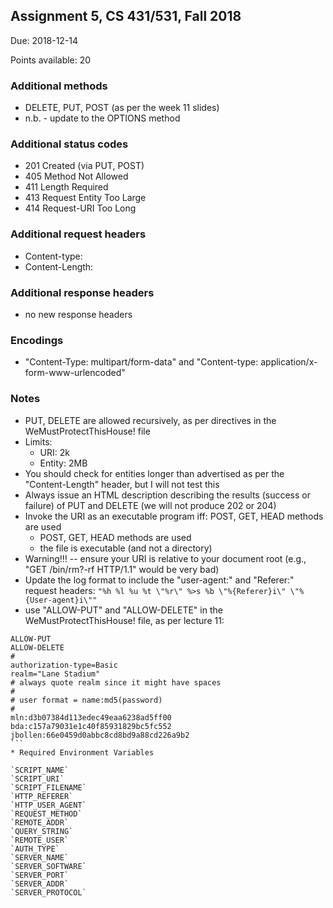 ## Assignment 5, CS 431/531, Fall 2018

Due: 2018-12-14

Points available: 20

### Additional methods 

* DELETE, PUT, POST (as per the week 11 slides)
* n.b. - update to the OPTIONS method

### Additional status codes 

* 201 Created (via PUT, POST)
* 405 Method Not Allowed
* 411 Length Required
* 413 Request Entity Too Large
* 414 Request-URI Too Long


### Additional request headers 

* Content-type:
* Content-Length:

### Additional response headers

* no new response headers

### Encodings

* "Content-Type: multipart/form-data" and "Content-type: application/x-form-www-urlencoded"

### Notes

* PUT, DELETE are allowed recursively, as per directives in the WeMustProtectThisHouse! file
* Limits: 
    * URI: 2k
    * Entity: 2MB
* You should check for entities longer than advertised as per the "Content-Length" header, but I will not test this
* Always issue an HTML description describing the results (success or failure) of PUT and DELETE (we will not produce 202 or 204)
* Invoke the URI as an executable program iff: POST, GET, HEAD methods are used
    * POST, GET, HEAD methods are used
    * the file is executable (and not a directory)
* Warning!!! -- ensure your URI is relative to your document root (e.g., "GET /bin/rm?-rf HTTP/1.1" would be very bad)
* Update the log format to include the "user-agent:" and "Referer:" request headers:
`"%h %l %u %t \"%r\" %>s %b \"%{Referer}i\" \"%{User-agent}i\""`
* use "ALLOW-PUT" and "ALLOW-DELETE" in the WeMustProtectThisHouse! file, as per lecture 11:

````#
ALLOW-PUT
ALLOW-DELETE
#
authorization-type=Basic
realm="Lane Stadium"
# always quote realm since it might have spaces
#
# user format = name:md5(password)
#
mln:d3b07384d113edec49eaa6238ad5ff00
bda:c157a79031e1c40f85931829bc5fc552
jbollen:66e0459d0abbc8cd8bd9a88cd226a9b2
```
* Required Environment Variables

`SCRIPT_NAME`     
`SCRIPT_URI`     
`SCRIPT_FILENAME`     
`HTTP_REFERER`     
`HTTP_USER_AGENT`     
`REQUEST_METHOD`     
`REMOTE_ADDR`     
`QUERY_STRING`     
`REMOTE_USER`     
`AUTH_TYPE`     
`SERVER_NAME`     
`SERVER_SOFTWARE`     
`SERVER_PORT`     
`SERVER_ADDR`     
`SERVER_PROTOCOL`     
